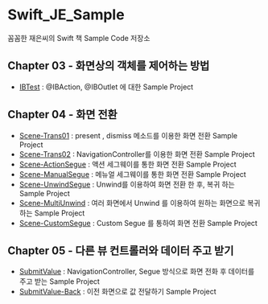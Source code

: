 # Swift_JE_Sample
꼼꼼한 재은씨의 Swift 책 Sample Code 저장소


## Chapter 03 - 화면상의 객체를 제어하는 방법
- [IBTest](https://github.com/hkdong0694/Swift_JE_Sample/tree/master/IBTest/IBTest) : @IBAction, @IBOutlet 에 대한 Sample Project

## Chapter 04 - 화면 전환
- [Scene-Trans01](https://github.com/hkdong0694/Swift_JE_Sample/tree/master/Scene_Trans01/Scene_Trans01) : present , dismiss 메소드를 이용한 화면 전환 Sample Project
- [Scene-Trans02](https://github.com/hkdong0694/Swift_JE_Sample/tree/master/Scene_Trans02/Scene_Trans02) : NavigationController를 이용한 화면 전환 Sample Project
- [Scene-ActionSegue](https://github.com/hkdong0694/Swift_JE_Sample/tree/master/Scene_ActionSegue/Scene_ActionSegue) : 액션 세그웨이를 통한 화면 전환 Sample Project
- [Scene-ManualSegue](https://github.com/hkdong0694/Swift_JE_Sample/tree/master/Scene_ManualSegue/Scene_ManualSegue) : 메뉴얼 세그웨이를 통한 화면 전환 Sample Project
- [Scene-UnwindSegue](https://github.com/hkdong0694/Swift_JE_Sample/tree/master/Scene_UnwindSegue/Scene_UnwindSegue) : Unwind를 이용하여 화면 전환 한 후, 복귀 하는 Sample Project
- [Scene-MultiUnwind](https://github.com/hkdong0694/Swift_JE_Sample/tree/master/Scene_MultiUnwind/Scene_MultiUnwind) : 여러 화면에서 Unwind 를 이용하여 원하는 화면으로 복귀하는 Sample Project
- [Scene-CustomSegue](https://github.com/hkdong0694/Swift_JE_Sample/tree/master/Scene_CustomSegue/Scene_CustomSegue) : Custom Segue 를 통하여 화면 전환 Sample Project

## Chapter 05 - 다른 뷰 컨트롤러와 데이터 주고 받기
- [SubmitValue](https://github.com/hkdong0694/Swift_JE_Sample/tree/master/SubmitValue/SubmitValue) : NavigationController, Segue 방식으로 화면 전화 후 데이터를 주고 받는 Sample Project
- [SubmitValue-Back](https://github.com/hkdong0694/Swift_JE_Sample/tree/master/SubmitValue_Back/SubmitValue_Back) : 이전 화면으로 값 전달하기 Sample Project

